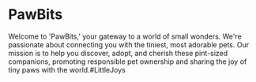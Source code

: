 # PawBits
Welcome to 'PawBits,' your gateway to a world of small wonders. We're passionate about connecting you with the tiniest, most adorable pets. Our mission is to help you discover, adopt, and cherish these pint-sized companions, promoting responsible pet ownership and sharing the joy of tiny paws with the world.#LittleJoys
